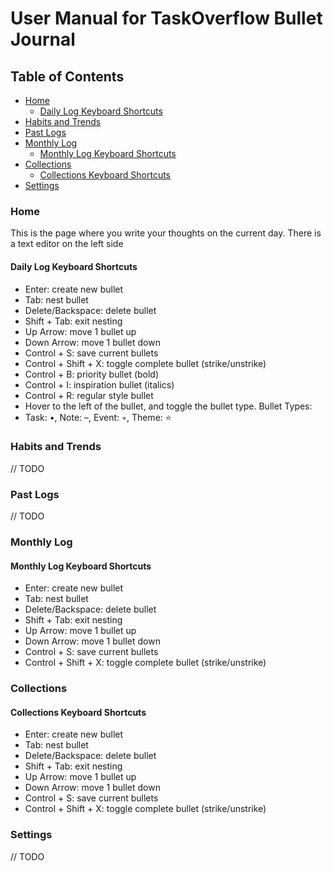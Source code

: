 # User Manual for TaskOverflow Bullet Journal

## Table of Contents
- [Home](#home)
  - [Daily Log Keyboard Shortcuts](#daily-log-keyboard-shortcuts)
- [Habits and Trends](#habits-and-trends)
- [Past Logs](#past-logs)
- [Monthly Log](#monthly-log)
  - [Monthly Log Keyboard Shortcuts](#monthly-log-keyboard-shortcuts)
- [Collections](#collections)
  - [Collections Keyboard Shortcuts](#collections-keyboard-shortcuts)
- [Settings](#settings)

### Home
This is the page where you write your thoughts on the current day. There is a text editor on the left side
#### Daily Log Keyboard Shortcuts
- Enter: create new bullet
- Tab: nest bullet
- Delete/Backspace: delete bullet
- Shift + Tab: exit nesting
- Up Arrow: move 1 bullet up
- Down Arrow: move 1 bullet down
- Control + S: save current bullets
- Control + Shift + X: toggle complete bullet (strike/unstrike)
- Control + B: priority bullet (bold)
- Control + I: inspiration bullet (italics)
- Control + R: regular style bullet
- Hover to the left of the bullet, and toggle the bullet type. Bullet Types:
- Task: •, Note: –, Event: ◦, Theme: ⭐

### Habits and Trends
// TODO

### Past Logs
// TODO

### Monthly Log
#### Monthly Log Keyboard Shortcuts
- Enter: create new bullet
- Tab: nest bullet
- Delete/Backspace: delete bullet
- Shift + Tab: exit nesting
- Up Arrow: move 1 bullet up
- Down Arrow: move 1 bullet down
- Control + S: save current bullets
- Control + Shift + X: toggle complete bullet (strike/unstrike)

### Collections
#### Collections Keyboard Shortcuts
- Enter: create new bullet
- Tab: nest bullet
- Delete/Backspace: delete bullet
- Shift + Tab: exit nesting
- Up Arrow: move 1 bullet up
- Down Arrow: move 1 bullet down
- Control + S: save current bullets
- Control + Shift + X: toggle complete bullet (strike/unstrike)

### Settings
// TODO
